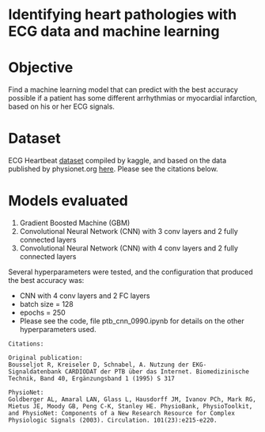 # Identifying heart pathologies with ECG data and machine learning

# Objective
Find a machine learning model that can predict with the best accuracy possible if a patient has some different arrhythmias or myocardial infarction, based on his or her ECG signals.

# Dataset
ECG Heartbeat [dataset](https://www.kaggle.com/shayanfazeli/heartbeat) compiled by kaggle, and based on the data published by physionet.org [here](https://www.physionet.org/content/ptbdb/1.0.0/).
Please see the citations below.

# Models evaluated
1. Gradient Boosted Machine (GBM)
2. Convolutional Neural Network (CNN) with 3 conv layers and 2 fully connected layers
3. Convolutional Neural Network (CNN) with 4 conv layers and 2 fully connected layers

Several hyperparameters were tested, and the configuration that produced the best accuracy was:

- CNN with 4 conv layers and 2 FC layers
- batch size = 128
- epochs = 250
- Please see the code, file ptb_cnn_0990.ipynb for details on the other hyperparameters used.

```
Citations:

Original publication:
Bousseljot R, Kreiseler D, Schnabel, A. Nutzung der EKG-Signaldatenbank CARDIODAT der PTB über das Internet. Biomedizinische Technik, Band 40, Ergänzungsband 1 (1995) S 317

PhysioNet:
Goldberger AL, Amaral LAN, Glass L, Hausdorff JM, Ivanov PCh, Mark RG, Mietus JE, Moody GB, Peng C-K, Stanley HE. PhysioBank, PhysioToolkit, and PhysioNet: Components of a New Research Resource for Complex Physiologic Signals (2003). Circulation. 101(23):e215-e220.
```
